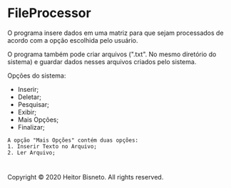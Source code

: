 # FileProcessor

<p>O programa insere dados em uma matriz para que sejam processados de acordo com a opção escolhida pelo usuário.</p>
<p>O programa também pode criar arquivos (".txt". No mesmo diretório do sistema) e guardar dados nesses arquivos criados pelo sistema.</p>

<p>Opções do sistema:</p>

* Inserir;
* Deletar;
* Pesquisar;
* Exibir;
* Mais Opções;
* Finalizar;

```
A opção "Mais Opções" contém duas opções:
1. Inserir Texto no Arquivo;
2. Ler Arquivo;
```

#

Copyright © 2020 Heitor Bisneto. All rights reserved.